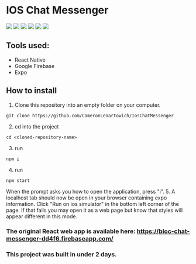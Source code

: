 # IOS Chat Messenger

![](images/1.png)
![](images/2.png)
![](images/3.png)
![](images/4.png)
![](images/5.png)
![](images/6.png)

## Tools used:
- React Native
- Google Firebase
- Expo

## How to install
1. Clone this repository into an empty folder on your computer.
```
git clone https://github.com/CameronLenartowich/IosChatMessenger
```
2. cd into the project
```
cd <cloned-repository-name>
```
3. run 
```
npm i
```
4. run 
```
npm start
```
When the prompt asks you how to open the application, press "i".
5. A localhost tab should now be open in your browser containing expo information. Click "Run on ios simulator" in the bottom left corner of the page. If that fails you may open it as a web page but know that styles will appear different in this mode.

### The original React web app is available here: https://bloc-chat-messenger-dd4f6.firebaseapp.com/
### This project was built in under 2 days.